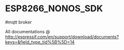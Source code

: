 # ESP8266_NONOS_SDK
#mqtt broker 

All documentations @ http://espressif.com/en/support/download/documents?keys=&field_type_tid%5B%5D=14
